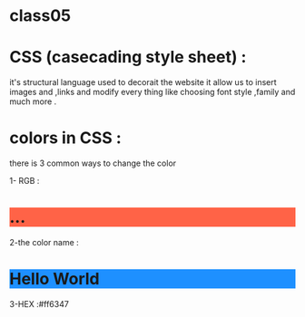 # class05

# CSS (casecading style sheet) :


it's structural language used to decorait the website
it allow us to insert images and ,links and modify every thing like 
choosing font style ,family and much more .


# colors in CSS :

there is 3 common ways to change the color 

1- RGB :
<h1 style="background-color:rgb(255, 99, 71);">...</h1>
2-the color name : <h1 style="background-color:DodgerBlue;">Hello World</h1>
3-HEX :#ff6347
